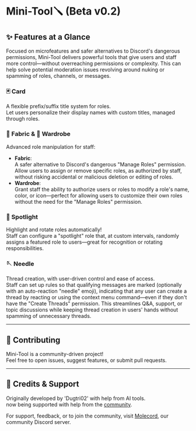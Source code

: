 # Mini-Tool🪛 (Beta v0.2)

## ✨ Features at a Glance

Focused on microfeatures and safer alternatives to Discord's dangerous permissions, Mini-Tool delivers powerful tools that give users and staff more control—without overreaching permissions or complexity. This can help solve potential moderation issues revolving around nuking or spamming of roles, channels, or messages.

### 🃏 Card
A flexible prefix/suffix title system for roles.  
Let users personalize their display names with custom titles, managed through roles.

### 🧵 Fabric & 👗 Wardrobe
Advanced role manipulation for staff:

- **Fabric**:  
  A safer alternative to Discord's dangerous "Manage Roles" permission.  
  Allow users to assign or remove specific roles, as authorized by staff, without risking accidental or malicious deletion or editing of roles.
- **Wardrobe**:  
  Grant staff the ability to authorize users or roles to modify a role's name, color, or icon—perfect for allowing users to customize their own roles without the need for the "Manage Roles" permission.

### 🌟 Spotlight
Highlight and rotate roles automatically!  
Staff can configure a "spotlight" role that, at custom intervals, randomly assigns a featured role to users—great for recognition or rotating responsibilities.

### 🪡 Needle
Thread creation, with user-driven control and ease of access.  
Staff can set up rules so that qualifying messages are marked (optionally with an auto-reaction "needle" emoji), indicating that any user can create a thread by reacting or using the context menu command—even if they don't have the "Create Threads" permission. This streamlines Q&A, support, or topic discussions while keeping thread creation in users' hands without spamming of unnecessary threads.

---

## 🤝 Contributing

Mini-Tool is a community-driven project!  
Feel free to open issues, suggest features, or submit pull requests.

---

## 👤 Credits & Support

Originally developed by 'Dugtri02' with help from AI tools.  
now being supported with help from the [community](https://discord.gg/Dt8jxXsXwe).

For support, feedback, or to join the community, visit [Molecord](https://discord.gg/Dt8jxXsXwe), our community Discord server.
